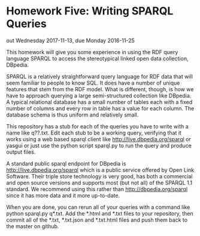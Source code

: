 # Homework Five: Writing SPARQL Queries

out Wednesday 2017-11-13, due Monday 2016-11-25

This homework will give you some experience in using the RDF query language SPARQL to access the stereotypical linked open data collection, DBpedia.

SPARQL is a relatively straightforward query language for RDF data that will seem familiar to people to know SQL. It does have a number of unique features that stem from the RDF model. What is different, though, is how we have to approach querying a large semi-structured collection like DBpedia. A typical relational database has a small number of tables each with a fixed number of columns and every row in table has a value for each column. The database schema is thus uniform and relatively small.

This repository has a stub for each of the queries you have to write with a name like q??.txt. Edit each stub to be a working query, verifying that it works using a web based sparql client like http://live.dbpedia.org/sparql or yasgui or just use the python script sparql.py to run the query and produce output files.

A standard public sparql endpoint for DBpedia is http://live.dbpedia.org/sparql which is a public service offered by Open Link Software. Their triple store technology is very good, has both a commercial and open source versions and supports most (but not all) of the SPARQL 1.1 standard. We recommend using this rather than http://dbpedia.org/sparql since it has more data and it more up-to-date.

When you are done, you can rerun all of your queries with a command like python sparql.py q*.txt. Add the *.html and *.txt files to your repository, then commit all of the *.txt, *.txt.json and *.txt.html files and push them back to the master on github.

